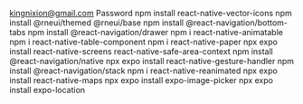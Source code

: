 kingnixion@gmail.com
Password 
npm install react-native-vector-icons
npm install @rneui/themed @rneui/base
npm install @react-navigation/bottom-tabs
npm install @react-navigation/drawer
npm i react-native-animatable
npm i react-native-table-component
npm i react-native-paper
npx expo install react-native-screens react-native-safe-area-context
npm install @react-navigation/native
npx expo install react-native-gesture-handler
npm install @react-navigation/stack
npm i react-native-reanimated
npx expo install react-native-maps
npx expo install expo-image-picker
npx expo install expo-location